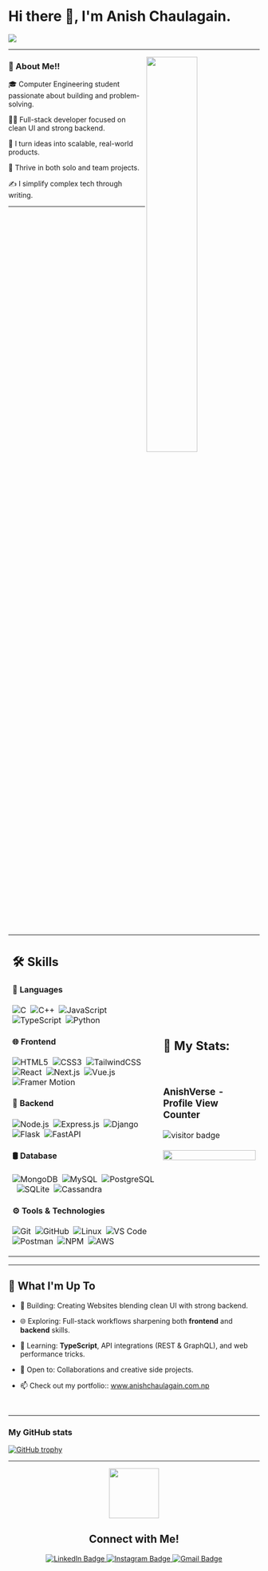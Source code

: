 <h1 >Hi there 👋, I'm Anish Chaulagain.</h1>

<img align="center" src="https://readme-typing-svg.herokuapp.com?font=Architects+Daughter&color=22EBF7&size=25&center=false&lines=🚀+Full+Stack+Web+Developer...;🧩+Project+Manager...;🎨+UI/UX+Designer...;🧠+Computer+Engineer..."/>


---
<img src="https://user-images.githubusercontent.com/89788120/167628634-549d2bdd-609e-4275-85af-1e1974da64ca.gif" width="45%" align="right" />


<h3>🌟 About Me!!</h3>


🎓 Computer Engineering student passionate about building and problem-solving.&nbsp;&nbsp;&nbsp;

👨‍💻 Full-stack developer focused on clean UI and strong backend.

🎯 I turn ideas into scalable, real-world products.

🤝 Thrive in both solo and team projects.

✍️ I simplify complex tech through writing.

---

<table width="100%">
  <tr>
    <td width="60%">

## 🛠️ Skills

#### 🚀 Languages  
![C](https://img.shields.io/badge/C-00599C?style=flat&logo=c&logoColor=white)&nbsp;
![C++](https://img.shields.io/badge/C++-00599C?style=flat&logo=c%2B%2B&logoColor=white)&nbsp;
![JavaScript](https://img.shields.io/badge/JavaScript-F7DF1E?style=flat&logo=javascript&logoColor=black)&nbsp;
![TypeScript](https://img.shields.io/badge/TypeScript-3178C6?style=flat&logo=typescript&logoColor=white)&nbsp;
![Python](https://img.shields.io/badge/Python-3670A0?style=flat&logo=python&logoColor=ffdd54)&nbsp;

#### 🌐 Frontend  
![HTML5](https://img.shields.io/badge/HTML5-E34F26?style=flat&logo=html5&logoColor=white)&nbsp;
![CSS3](https://img.shields.io/badge/CSS3-1572B6?style=flat&logo=css3&logoColor=white)&nbsp;
![TailwindCSS](https://img.shields.io/badge/Tailwind_CSS-38B2AC?style=flat&logo=tailwind-css&logoColor=white)&nbsp;
![React](https://img.shields.io/badge/React-20232A?style=flat&logo=react&logoColor=61DAFB)&nbsp;
![Next.js](https://img.shields.io/badge/Next.js-000000?style=flat&logo=next.js&logoColor=white)&nbsp;
![Vue.js](https://img.shields.io/badge/Vue.js-35495E?style=flat&logo=vue.js&logoColor=4FC08D)&nbsp;
![Framer Motion](https://img.shields.io/badge/Framer--Motion-0055FF?style=flat&logo=framer&logoColor=white)&nbsp;

#### 🔧 Backend  
![Node.js](https://img.shields.io/badge/Node.js-339933?style=flat&logo=nodedotjs&logoColor=white)&nbsp;
![Express.js](https://img.shields.io/badge/Express.js-404D59?style=flat&logo=express&logoColor=white)&nbsp;
![Django](https://img.shields.io/badge/Django-092E20?style=flat&logo=django&logoColor=white)&nbsp;
![Flask](https://img.shields.io/badge/Flask-000000?style=flat&logo=flask&logoColor=white)&nbsp;
![FastAPI](https://img.shields.io/badge/FastAPI-009688?style=flat&logo=fastapi&logoColor=white)&nbsp;

#### 🛢️ Database  
![MongoDB](https://img.shields.io/badge/MongoDB-4EA94B?style=flat&logo=mongodb&logoColor=white)&nbsp;
![MySQL](https://img.shields.io/badge/MySQL-005C84?style=flat&logo=mysql&logoColor=white)&nbsp;
![PostgreSQL](https://img.shields.io/badge/PostgreSQL-4169E1?style=flat&logo=postgresql&logoColor=white)&nbsp;
![SQLite](https://img.shields.io/badge/SQLite-07405E?style=flat&logo=sqlite&logoColor=white)&nbsp;
![Cassandra](https://img.shields.io/badge/Apache%20Cassandra-1287B1?style=flat&logo=apache-cassandra&logoColor=white)&nbsp;

#### ⚙️ Tools & Technologies  
![Git](https://img.shields.io/badge/Git-F05032?style=flat&logo=git&logoColor=white)&nbsp;
![GitHub](https://img.shields.io/badge/GitHub-181717?style=flat&logo=github&logoColor=white)&nbsp;
![Linux](https://img.shields.io/badge/Linux-FCC624?style=flat&logo=linux&logoColor=black)&nbsp;
![VS Code](https://img.shields.io/badge/VS%20Code-007ACC?style=flat&logo=visual-studio-code&logoColor=white)&nbsp;
![Postman](https://img.shields.io/badge/Postman-FF6C37?style=flat&logo=postman&logoColor=white)&nbsp;
![NPM](https://img.shields.io/badge/NPM-CB3837?style=flat&logo=npm&logoColor=white)&nbsp;
![AWS](https://img.shields.io/badge/AWS-232F3E?style=flat&logo=amazon-aws&logoColor=white)&nbsp;

</td>
 <td>
  
## 📜 My Stats:

</br>


<p align="center">
  <h3>AnishVerse - Profile View Counter</h3>
  <img src="https://komarev.com/ghpvc/?username=anishchaulagain&style=flat-square&color=blueviolet" align="center" alt="visitor badge"/>
 </br>
 </br>
   <img width="100%" src="https://github-readme-stats.vercel.app/api/top-langs/?username=anishchaulagain&exclude_repo=Portfolio,HomePal&langs_count=7&layout=compact&bg_color=transparent" />

</p>
     
  </td>
  </tr>
</table>


---
## 🚀 What I'm Up To

- 🔨 Building: Creating Websites blending clean UI with strong backend.
  
- 🌐 Exploring: Full-stack workflows sharpening both **frontend** and **backend** skills.
  
- 🧠 Learning: **TypeScript**, API integrations (REST & GraphQL), and web performance tricks.
  
- 🤝 Open to: Collaborations and creative side projects.
  
- 📫 Check out my portfolio:: www.anishchaulagain.com.np

</br>

---

### My GitHub stats 

[![GitHub trophy](https://github-profile-trophy.vercel.app/?username=anishchaulagain&theme=onedark)](https://github.com/ryo-ma/github-profile-trophy)

---
<div align="center">
  <div>
    <img src="https://media.giphy.com/media/M9gbBd9nbDrOTu1Mqx/giphy.gif" width="100"/>
  </div>
  <div id="badges">
    <h2>Connect with Me!</h2>
    <a href="https://www.linkedin.com/in/anishchaulagain/">
      <img src="https://img.shields.io/badge/LinkedIn-blue?style=for-the-badge&logo=linkedin&logoColor=white" alt="LinkedIn Badge"/>
    </a>
    <a href="https://www.instagram.com/anees_chaulagain/">
      <img src="https://img.shields.io/badge/Instagram-red?style=for-the-badge&logo=instagram&logoColor=white" alt="Instagram Badge"/>
    </a>
    <a href="mailto:anishchaulagain2058@gmail.com">
      <img src="https://img.shields.io/badge/Gmail-white?style=for-the-badge&logo=gmail&logoColor=red" alt="Gmail Badge"/>
    </a>
  </div>
</div>



